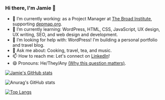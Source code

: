 ### Hi there, I'm Jamie 👋

- 🔭 I’m currently working: as a Project Manager at [The Broad Institute](https://www.broadinstitute.org/), supporting [depmap.org](https://depmap.org/portal/).
- 🌱 I’m currently learning: WordPress, HTML, CSS, JavaScript, UX design, UX writing, SEO, and web design and development.
- 🤔 I’m looking for help with: WordPress! I'm building a personal portfolio and travel blog. 
- 💬 Ask me about: Cooking, travel, tea, and music.
- 📫 How to reach me: Let's connect on [LinkedIn](https://www.linkedin.com/in/jakmak/)!
- 😄 Pronouns: He/They/Any [(Why this question matters)](https://www.mypronouns.org/).



[![Jamie's GitHub stats](https://github-readme-stats.vercel.app/api?username=jamkmak)](https://github.com/anuraghazra/github-readme-stats)

![Anurag's GitHub stats](https://github-readme-stats.vercel.app/api?username=anuraghazra&show_icons=true&theme=radical)



[![Top Langs](https://github-readme-stats.vercel.app/api/top-langs/?username=jamkmak&layout=compact)](https://github.com/anuraghazra/github-readme-stats)





<!--
**jamkmak/jamkmak** is a ✨ _special_ ✨ repository because its `README.md` (this file) appears on your GitHub profile.

Here are some ideas to get you started:

- 🔭 I’m currently working on ...
- 🌱 I’m currently learning WordPress, HTML, CSS, JavaScript, and 
- 👯 I’m looking to collaborate on ...
- 🤔 I’m looking for help with ...
- 💬 Ask me about ...
- 📫 How to reach me: ...
- 😄 Pronouns: he/they/any
- ⚡ Fun fact: ...
-->
